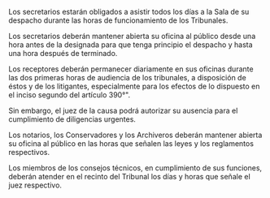 Los secretarios estarán obligados a asistir todos los días a la Sala de su despacho durante las horas de funcionamiento de los Tribunales.

Los secretarios deberán mantener abierta su oficina al público desde una hora antes de la designada para que tenga principio el despacho y hasta una hora después de terminado.

Los receptores deberán permanecer diariamente en sus oficinas durante las dos primeras horas de audiencia de los tribunales, a disposición de éstos y de los litigantes, especialmente para los efectos de lo dispuesto en el inciso segundo del artículo 390°".

Sin embargo, el juez de la causa podrá autorizar su ausencia para el cumplimiento de diligencias urgentes.

Los notarios, los Conservadores y los Archiveros deberán mantener abierta su oficina al público en las horas que señalen las leyes y los reglamentos respectivos.

Los miembros de los consejos técnicos, en cumplimiento de sus funciones, deberán atender en el recinto del Tribunal los días y horas que señale el juez respectivo.